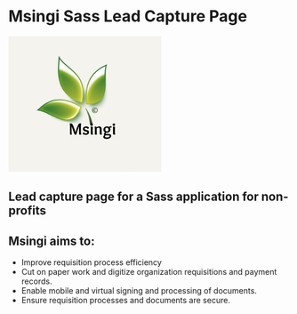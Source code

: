 # Msingi Sass Lead Capture Page

![Msingi Logo](/msingi-landing-page/src/msingi.png)

## Lead capture page for a Sass application for non-profits

## Msingi aims to:
 - Improve requisition process efficiency
 - Cut on paper work and digitize organization requisitions and payment records.
 - Enable mobile and virtual signing and processing of documents.
 - Ensure requisition processes and documents are secure.

